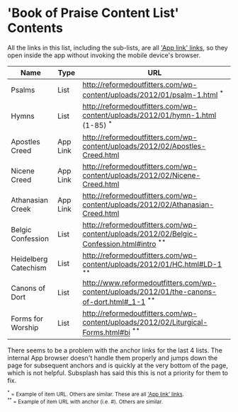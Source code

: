 # 'Book of Praise Content List' Contents

All the links in this list, including the sub-lists, are all ['App link' links](index.md#library-item-types-and-options), so they open inside the app without invoking the mobile device's browser.

|Name|Type|URL|
|---|---|---|
|Psalms|List|http://reformedoutfitters.com/wp-content/uploads/2012/01/psalm-1.html <sup>\*</sup>|
|Hymns|List|http://reformedoutfitters.com/wp-content/uploads/2012/01/hymn-1.html (1-85) <sup>\*</sup>|
|Apostles Creed|App Link|http://reformedoutfitters.com/wp-content/uploads/2012/02/Apostles-Creed.html|
|Nicene Creed|App Link|http://reformedoutfitters.com/wp-content/uploads/2012/02/Nicene-Creed.html|
|Athanasian Creek|App Link|http://reformedoutfitters.com/wp-content/uploads/2012/02/Athanasian-Creed.html|
|Belgic Confession|List|http://reformedoutfitters.com/wp-content/uploads/2012/02/Belgic-Confession.html#intro <sup>\**</sup>|
|Heidelberg Catechism|List|http://reformedoutfitters.com/wp-content/uploads/2012/01/HC.html#LD-1 <sup>\**</sup>|
|Canons of Dort|List|http://www.reformedoutfitters.com/wp-content/uploads/2012/01/the-canons-of-dort.html#_1-1 <sup>\**</sup>|
|Forms for Worship|List|http://reformedoutfitters.com/wp-content/uploads/2012/02/Liturgical-Forms.html#bi <sup>\**</sup>|

There seems to be a problem with the anchor links for the last 4 lists. The internal App browser doesn't handle them properly and jumps down the page for subsequent anchors and is quickly at the very bottom of the page, which is not helpful. Subsplash has said this this is not a priority for them to fix.

<sub><sup>\*</sup> = Example of item URL. Others are similar. These are all ['App link' links](index.md#library-item-types-and-options).</sub><br>
<sub><sup>\**</sup> = Example of item URL with anchor (i.e. #). Others are similar.</sub>
